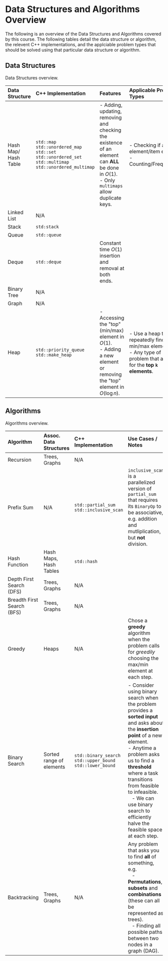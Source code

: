 # Data Structures and Algorithms Overview
The following is an overview of the Data Structures and Algorithms covered by this course. The following tables detail the data structure or algorithm, the relevent C++ implementations, and the applciable problem types that should be solved using that particular data structure or algorithm.

## Data Structures
Data Structures overview.

| Data Structure       | C++ Implementation | Features | Applicable Problem Types |
|:---------------------|:-------------------|:---------|:-------------------------|
| Hash Map/ Hash Table | `std::map`<br> `std::unordered_map`<br> `std::set`<br> `std::unordered_set`<br> `std::multimap`<br> `std::unordered_multimap` | - Adding, updating, removing and checking the existence of an element can __ALL__ be done in $O(1)$.<br> - Only `multimaps` allow duplicate keys. | - Checking if an element/item exists.<br> - Counting/Frequency.|
| Linked List          | N/A |  |  |
| Stack                | `std:stack` | |
| Queue                | `std::queue` | |
| Deque                | `std::deque` | Constant time $O(1)$ insertion and removal at both ends. |
| Binary Tree          | N/A
| Graph                | N/A
| Heap                 | `std::priority_queue`<br> `std::make_heap` | - Accessing the "top" (min/max) element in $O(1)$.<br> - Adding a new element or removing the "top" element in $O(\log n)$.| - Use a heap to repeatedly find the min/max element.<br> - Any type of problem that asks for the __top `k` elements__. |


## Algorithms
Algorithms overview.

| Algorithm                  | Assoc. Data Structures | C++ Implementation    | Use Cases / Notes |
|:---------------------------|:-----------------------|:----------------------|:----------|
| Recursion                  | Trees, Graphs          | N/A                   | |
| Prefix Sum                 | N/A                    | `std::partial_sum`<br> `std::inclusive_scan` | `inclusive_scan` is a parallelized version of `partial_sum` that requires its `BinaryOp` to be associative, e.g. addition and mutliplication, but __not__ division. |
| Hash Function              | Hash Maps, Hash Tables | `std::hash`           | |
| Depth First Search (DFS)   | Trees, Graphs          | N/A                   | |
| Breadth First Search (BFS) | Trees, Graphs          | N/A                   | |
| Greedy                     | Heaps                  | N/A | Chose a __greedy__ algorithm when the problem calls for _greedily_ choosing the max/min element at each step.|
| Binary Search | Sorted range of elements | `std::binary_search`<br> `std::upper_bound`<br> `std::lower_bound` | - Consider using binary search when the problem provides a __sorted input__ and asks about the __insertion point__ of a new element.<br> - Anytime a problem asks us to find a __threshold__ where a task transitions from feasible to infeasible.<br> &ensp; - We can use binary search to efficiently halve the feasible space at each step.|
| Backtracking               | Trees, Graphs          | N/A | Any problem that asks you to find __all__ of something, e.g.<br> &ensp; - __Permutations__, __subsets__ and __combinations__ (these can all be represented as trees).<br> &ensp; - Finding all possible paths between two nodes in a graph (DAG). |
